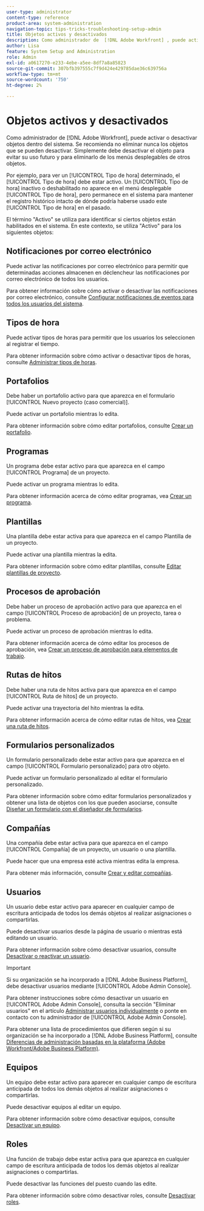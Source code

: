 ```yaml
---
user-type: administrator
content-type: reference
product-area: system-administration
navigation-topic: tips-tricks-troubleshooting-setup-admin
title: Objetos activos y desactivados
description: Como administrador de  [!DNL Adobe Workfront] , puede activar o desactivar objetos dentro del sistema. Se recomienda no eliminar nunca los objetos que se pueden desactivar. Simplemente debe desactivar el objeto para evitar su uso futuro y para eliminarlo de los menús desplegables de otros objetos.
author: Lisa
feature: System Setup and Administration
role: Admin
exl-id: a0617270-e233-4ebe-a5ee-8df7a8a85823
source-git-commit: 307bfb397555c7f9d424e429785dae36c639756a
workflow-type: tm+mt
source-wordcount: '750'
ht-degree: 2%

---
```


# Objetos activos y desactivados

Como administrador de [!DNL Adobe Workfront], puede activar o desactivar objetos dentro del sistema. Se recomienda no eliminar nunca los objetos que se pueden desactivar. Simplemente debe desactivar el objeto para evitar su uso futuro y para eliminarlo de los menús desplegables de otros objetos.

Por ejemplo, para ver un [!UICONTROL Tipo de hora] determinado, el [!UICONTROL Tipo de hora] debe estar activo. Un [!UICONTROL Tipo de hora] inactivo o deshabilitado no aparece en el menú desplegable [!UICONTROL Tipo de hora], pero permanece en el sistema para mantener el registro histórico intacto de dónde podría haberse usado este [!UICONTROL Tipo de hora] en el pasado.

El término &quot;Activo&quot; se utiliza para identificar si ciertos objetos están habilitados en el sistema. En este contexto, se utiliza &quot;Activo&quot; para los siguientes objetos:

## Notificaciones por correo electrónico

Puede activar las notificaciones por correo electrónico para permitir que determinadas acciones almacenen en déclencheur las notificaciones por correo electrónico de todos los usuarios.

Para obtener información sobre cómo activar o desactivar las notificaciones por correo electrónico, consulte [Configurar notificaciones de eventos para todos los usuarios del sistema](../../administration-and-setup/manage-workfront/emails/configure-event-notifications-for-everyone-in-the-system.md).

## Tipos de hora

Puede activar tipos de horas para permitir que los usuarios los seleccionen al registrar el tiempo.

Para obtener información sobre cómo activar o desactivar tipos de horas, consulte [Administrar tipos de horas](../../administration-and-setup/set-up-workfront/configure-timesheets-schedules/hour-types.md).

## Portafolios

Debe haber un portafolio activo para que aparezca en el formulario [!UICONTROL Nuevo proyecto (caso comercial)].

Puede activar un portafolio mientras lo edita.

Para obtener información sobre cómo editar portafolios, consulte [Crear un portafolio](../../manage-work/portfolios/create-and-manage-portfolios/create-portfolios.md).

## Programas

Un programa debe estar activo para que aparezca en el campo [!UICONTROL Programa] de un proyecto.

Puede activar un programa mientras lo edita.

Para obtener información acerca de cómo editar programas, vea [Crear un programa](../../manage-work/portfolios/create-and-manage-programs/create-program.md).

## Plantillas

Una plantilla debe estar activa para que aparezca en el campo Plantilla de un proyecto.

Puede activar una plantilla mientras la edita.

Para obtener información sobre cómo editar plantillas, consulte [Editar plantillas de proyecto](../../manage-work/projects/create-and-manage-templates/edit-templates.md).

## Procesos de aprobación

Debe haber un proceso de aprobación activo para que aparezca en el campo [!UICONTROL Proceso de aprobación] de un proyecto, tarea o problema.

Puede activar un proceso de aprobación mientras lo edita.

Para obtener información acerca de cómo editar los procesos de aprobación, vea [Crear un proceso de aprobación para elementos de trabajo](../../administration-and-setup/customize-workfront/configure-approval-milestone-processes/create-approval-processes.md).

## Rutas de hitos

Debe haber una ruta de hitos activa para que aparezca en el campo [!UICONTROL Ruta de hitos] de un proyecto.

Puede activar una trayectoria del hito mientras la edita.

Para obtener información acerca de cómo editar rutas de hitos, vea [Crear una ruta de hitos](../../administration-and-setup/customize-workfront/configure-approval-milestone-processes/create-milestone-path.md).

## Formularios personalizados

Un formulario personalizado debe estar activo para que aparezca en el campo [!UICONTROL Formulario personalizado] para otro objeto.

Puede activar un formulario personalizado al editar el formulario personalizado.

Para obtener información sobre cómo editar formularios personalizados y obtener una lista de objetos con los que pueden asociarse, consulte [Diseñar un formulario con el diseñador de formularios](/help/quicksilver/administration-and-setup/customize-workfront/create-manage-custom-forms/form-designer/design-a-form/design-a-form.md).

## Compañías

Una compañía debe estar activa para que aparezca en el campo [!UICONTROL Compañía] de un proyecto, un usuario o una plantilla.

Puede hacer que una empresa esté activa mientras edita la empresa.

Para obtener más información, consulte [Crear y editar compañías](../../administration-and-setup/set-up-workfront/organizational-setup/create-and-edit-companies.md).

## Usuarios

Un usuario debe estar activo para aparecer en cualquier campo de escritura anticipada de todos los demás objetos al realizar asignaciones o compartirlas.

Puede desactivar usuarios desde la página de usuario o mientras está editando un usuario.

Para obtener información sobre cómo desactivar usuarios, consulte [Desactivar o reactivar un usuario](../../administration-and-setup/add-users/create-and-manage-users/deactivate-a-user.md).

>[!IMPORTANT]
>
>Si su organización se ha incorporado a [!DNL Adobe Business Platform], debe desactivar usuarios mediante [!UICONTROL Adobe Admin Console].
>
>Para obtener instrucciones sobre cómo desactivar un usuario en [!UICONTROL Adobe Admin Console], consulta la sección &quot;Eliminar usuarios&quot; en el artículo [Administrar usuarios individualmente](https://helpx.adobe.com/enterprise/using/manage-users-individually.html) o ponte en contacto con tu administrador de [!UICONTROL Adobe Admin Console].
>
>Para obtener una lista de procedimientos que difieren según si su organización se ha incorporado a [!DNL Adobe Business Platform], consulte [Diferencias de administración basadas en la plataforma (Adobe Workfront/Adobe Business Platform)](../../administration-and-setup/get-started-wf-administration/actions-in-admin-console.md).

## Equipos

Un equipo debe estar activo para aparecer en cualquier campo de escritura anticipada de todos los demás objetos al realizar asignaciones o compartirlas.

Puede desactivar equipos al editar un equipo.

Para obtener información sobre cómo desactivar equipos, consulte [Desactivar un equipo](../../people-teams-and-groups/create-and-manage-teams/deactivate-a-team.md).

## Roles

Una función de trabajo debe estar activa para que aparezca en cualquier campo de escritura anticipada de todos los demás objetos al realizar asignaciones o compartirlas.

Puede desactivar las funciones del puesto cuando las edite.

Para obtener información sobre cómo desactivar roles, consulte [Desactivar roles](../../administration-and-setup/set-up-workfront/organizational-setup/deactivate-job-roles.md).

